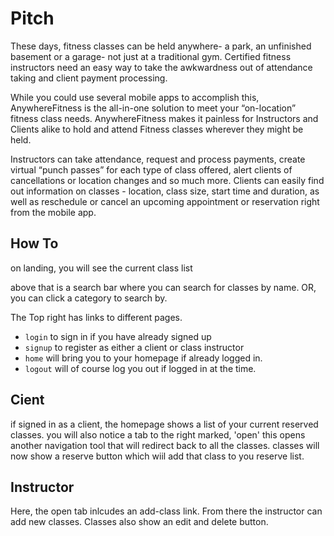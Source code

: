 # Pitch
These days, fitness classes can be held anywhere- a park, an unfinished basement or a garage- not just at a traditional gym. Certified fitness instructors need an easy way to take the awkwardness out of attendance taking and client payment processing.

While you could use several mobile apps to accomplish this, AnywhereFitness is the all-in-one solution to meet your “on-location” fitness class needs. AnywhereFitness makes it painless for Instructors and Clients alike to hold and attend Fitness classes wherever they might be held.

Instructors can take attendance, request and process payments, create virtual “punch passes” for each type of class offered, alert clients of cancellations or location changes and so much more. Clients can easily find out information on classes - location, class size, start time and duration, as well as reschedule or cancel an upcoming appointment or reservation right from the mobile app.

## How To
on landing, you will see the current class list

above that is a search bar where you can search for classes by name. OR, you can click a category to search by.

The Top right has links to different pages. 
- `login` to sign in if you have already signed up
- `signup` to register as either a client or class instructor
- `home` will bring you to your homepage if already logged in.
- `logout` will of course log you out if logged in at the time.


## Cient

if signed in as a client, the homepage shows a list of your current reserved classes.
you will also notice a tab to the right marked, 'open'
this opens another navigation tool that will redirect back to all the classes.
classes will now show a reserve button which wiil add that class to you reserve list.

## Instructor

Here, the open tab inlcudes an add-class link. From there the instructor can add new classes. Classes also show an edit and delete button.
